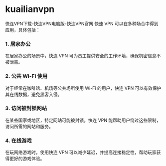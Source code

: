 # kuailianvpn
快连VPN下载-快连VPN电脑版-快连VPN官网
快速 VPN 可以在多种场合中得到应用，具体包括：
### 1. 居家办公
在居家办公的场景中，快连 VPN 可为员工提供安全的工作环境，确保机密信息不被泄露。
### 2. 公共 Wi-Fi 使用
对于经常在咖啡馆、机场等公共场所使用 Wi-Fi 的用户，快连 VPN 可以有效保护其在线数据，避免黑客入侵。
### 3. 访问被封锁网站
在某些国家或地区，特定网站可能被封锁。快连 VPN 能帮助用户绕过这些限制，访问所需的网站和服务。
### 4. 在线游戏
在玩网络游戏时，使用快连 VPN 可以减少延迟，并提高连接稳定性，帮助玩家获得更好的游戏体验。
